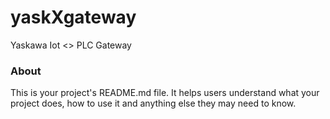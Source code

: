 yask**X**gateway
============

Yaskawa Iot <> PLC Gateway

### About

This is your project's README.md file. It helps users understand what your
project does, how to use it and anything else they may need to know.
